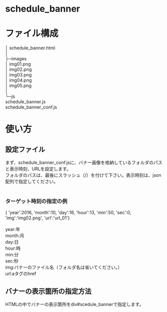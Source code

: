 # schedule_banner
<h1>ファイル構成</h1>
│  schedule_banner.html<br>
│  <br>
├─images<br>
│      img01.png<br>
│      img02.png<br>
│      img03.png<br>
│      img04.png<br>
│      img05.png<br>
│      <br>
└─js<br>
        schedule_banner.js<br>
        schedule_banner_conf.js<br>

<h1>使い方</h1>
<h2>設定ファイル</h2>
まず、schedule_banner_conf.jsに、バナー画像を格納しているフォルダのパスと表示時刻、URLを設定します。<br>
フォルダのパスは、最後にスラッシュ（/）を付けて下さい。表示時刻は、json配列で指定してください。<br>
<br>
<h3>ターゲット時刻の指定の例</h3>
{ 'year':2016, 'month':10, 'day':16, 'hour':13, 'min':50, 'sec':0, 'img':'img02.png', 'url':'url_01'}<br>
<br>
year:年<br>
month:月<br>
day:日<br>
hour:時<br>
min:分<br>
sec:秒<br>
img:バナーのファイル名（フォルダ名は省いてください。）<br>
url:aタグのhref<br>

<h2>バナーの表示箇所の指定方法</h2>
HTMLの中でバナーの表示箇所をdiv#scedule_bannerで指定します。
